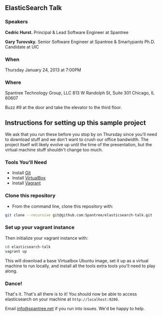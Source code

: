 ## ElasticSearch Talk

### Speakers
**Cedric Hurst.** Principal & Lead Software Engineer at Spantree

**Gary Turovsky.** Senior Software Engineer at Spantree & Smartypants Ph.D. Candidate at UIC

### When

Thursday January 24, 2013 at 7:00PM

### Where

Spantree Technology Group, LLC
813 W Randolph St, Suite 301
Chicago, IL 60607

Buzz #9 at the door and take the elevator to the third floor.

## Instructions for setting up this sample project

We ask that you run these before you stop by on Thursday since you'll need to download stuff
and we don't want to crush our office bandwidth.  The project itself will likely evolve up until
the time of the presentation, but the virtual machine stuff shouldn't change too much.

### Tools You'll Need

* Install [Git](https://help.github.com/articles/set-up-git)
* Install [VirtualBox](https://www.virtualbox.org/)
* Install [Vagrant](http://www.vagrantup.com/)

### Clone this repository

* From the command line, clone this repository with:

```bash
git clone --recursive git@github.com:Spantree/elasticsearch-talk.git
```

### Set up your vagrant instance

Then initialize your vagrant instance with:

```bash
cd elasticsearch-talk
vagrant up
```

This will download a base Virtualbox Ubuntu image, set it up as a virtual machine to run locally,
and install all the tools extra tools you'll need to play along.

### Dance!

That's it.  That's all there is to it!  You should now be able to access elasticsearch on your machine at
`http://localhost:9200`.

Email info@spantree.net if you run into issues.  We'd be happy to help.
